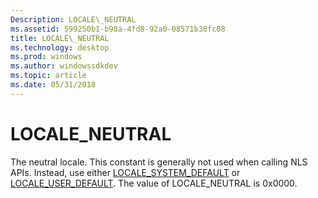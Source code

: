 ```yaml
---
Description: LOCALE\_NEUTRAL
ms.assetid: 599250b1-b98a-4fd8-92a0-08571b38fc08
title: LOCALE\_NEUTRAL
ms.technology: desktop
ms.prod: windows
ms.author: windowssdkdev
ms.topic: article
ms.date: 05/31/2018
---
```


# LOCALE\_NEUTRAL

The neutral locale. This constant is generally not used when calling NLS APIs. Instead, use either [LOCALE\_SYSTEM\_DEFAULT](locale-system-default.md) or [LOCALE\_USER\_DEFAULT](locale-user-default.md). The value of LOCALE\_NEUTRAL is 0x0000.

 

 



